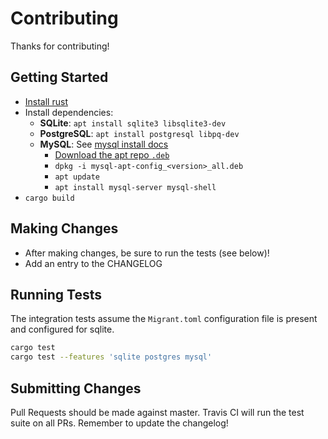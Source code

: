 # Contributing

Thanks for contributing!


## Getting Started

- [Install rust](https://www.rust-lang.org/en-US/install.html)
- Install dependencies:
    - **SQLite**: `apt install sqlite3 libsqlite3-dev`
    - **PostgreSQL**: `apt install postgresql libpq-dev`
    - **MySQL**: See [mysql install docs](https://dev.mysql.com/doc/mysql-apt-repo-quick-guide/en/)
       - [Download the apt repo `.deb`](https://dev.mysql.com/downloads/repo/apt/)
       - `dpkg -i mysql-apt-config_<version>_all.deb`
       - `apt update`
       - `apt install mysql-server mysql-shell`
- `cargo build`


## Making Changes

- After making changes, be sure to run the tests (see below)!
- Add an entry to the CHANGELOG


## Running Tests

The integration tests assume the `Migrant.toml` configuration file is present and configured for sqlite.

```bash
cargo test
cargo test --features 'sqlite postgres mysql'
```


## Submitting Changes

Pull Requests should be made against master.
Travis CI will run the test suite on all PRs.
Remember to update the changelog!

